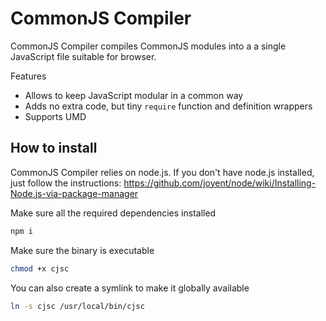 CommonJS Compiler
==============

CommonJS Compiler compiles CommonJS modules into a a single JavaScript file suitable for  browser.

Features

* Allows to keep JavaScript modular in a common way
* Adds no extra code, but tiny `require` function and definition wrappers
* Supports UMD

## How to install

CommonJS Compiler relies on node.js. If you don't have node.js installed, just follow the instructions:
https://github.com/joyent/node/wiki/Installing-Node.js-via-package-manager

Make sure all the required dependencies installed
```bash
npm i
```
Make sure the binary is executable
```bash
chmod +x cjsc
```
You can also create a symlink to make it globally available
```bash
ln -s cjsc /usr/local/bin/cjsc
```

